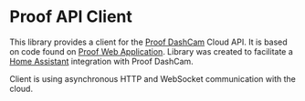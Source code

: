# Proof API Client

This library provides a client for the [Proof DashCam](https://proof.co.il/) Cloud API.
It is based on code found on [Proof Web Application](https://api.2proof.co.il/).
Library was created to facilitate a [Home Assistant](https://www.home-assistant.io/) integration with Proof DashCam.

Client is using asynchronous HTTP and WebSocket communication with the cloud.